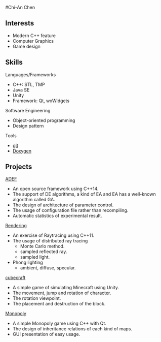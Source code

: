 #Chi-An Chen

## Interests
- Modern C++ feature
- Computer Graphics
- Game design

## Skills
Languages/Frameworks
- C++: STL, TMP
- Java SE
- Unity
- Framework: Qt, wxWidgets

Software Engineering
- Object-oriented programming
- Design pattern

Tools
- [git](https://git-scm.com/)
- [Doxygen](http://www.stack.nl/~dimitri/doxygen/)

## Projects
[ADEF](https://github.com/ukjhsa/adef)
- An open source framework using C++14.
- The support of DE algorithms, a kind of EA and EA has a well-known algorithm called GA.
- The design of architecture of parameter control.
- The usage of configuration file rather than recompiling.
- Automatic statistics of experimental result.

[Rendering](https://github.com/ukjhsa/Rendering)
- An exercise of Raytracing using C++11.
- The usage of distributed ray tracing
  - Monte Carlo method.
  - sampled reflected ray.
  - sampled light.
- Phong lighting
  - ambient, diffuse, specular.

[cubecraft](https://github.com/ukjhsa/cubecraft)
- A simple game of simulating Minecraft using Unity.
- The movement, jump and rotation of character.
- The rotation viewpoint.
- The placement and destruction of the block.

[Monopoly](https://github.com/ukjhsa/Monopoly)
- A simple Monopoly game using C++ with Qt.
- The design of inheritance relations of each kind of maps.
- GUI presentation of easy usage.
